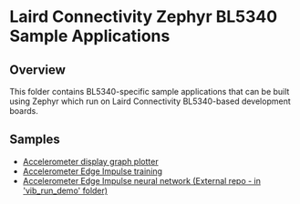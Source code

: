 # Laird Connectivity Zephyr BL5340 Sample Applications

## Overview

This folder contains BL5340-specific sample applications that can be
built using Zephyr which run on Laird Connectivity BL5340-based
development boards.

## Samples

* [Accelerometer display graph plotter](./vib_display_demo)
* [Accelerometer Edge Impulse training](./vib_demo)
* [Accelerometer Edge Impulse neural network (External repo - in 'vib_run_demo' folder)](https://github.com/LairdCP/BL5340_EdgeImpulse_Vibration_Demo)
